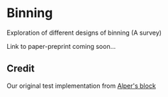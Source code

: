 # Binning
Exploration of different designs of binning (A survey)

Link to paper-preprint coming soon...

## Credit
Our original test implementation from [Alper's block](http://bl.ocks.org/yelper/307b1cef7ef792722d4cbde61099a265)
